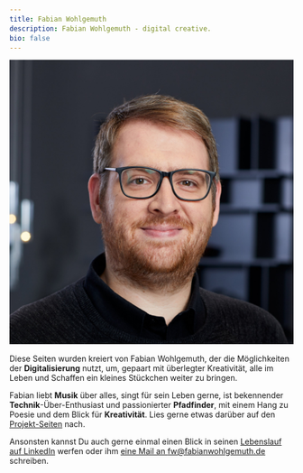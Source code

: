 ```yaml
---
title: Fabian Wohlgemuth
description: Fabian Wohlgemuth - digital creative.
bio: false
---
```


<div class="intro">

<div style="display:block" class="note portrait">

![Fabian Wohlgemuth](../assets/images/fw_portrait_sm.jpg)

</div>

<div class="intro-text" class="note intro-text">

Diese Seiten wurden kreiert von Fabian Wohlgemuth, der die Möglichkeiten der **Digitalisierung** nutzt, um, gepaart mit überlegter Kreativität, alle im Leben und Schaffen ein kleines Stückchen weiter zu bringen.

Fabian liebt **Musik**<!--[**Musik**](/audio)--> über alles, singt für sein Leben gerne, ist bekennender **Technik**<!--[**Technik**](/code)-->-Über-Enthusiast und passionierter **Pfadfinder**, mit einem Hang zu Poesie und dem Blick für **Kreativität**<!--[**Kreativität**](/design)-->. Lies gerne etwas darüber auf den [Projekt-Seiten](/projects) nach.

Ansonsten kannst Du auch gerne einmal einen Blick in seinen [Lebenslauf auf LinkedIn](https://linkedin.com/in/fabianwohlgemuth) werfen oder ihm [eine Mail an fw@fabianwohlgemuth.de](mailto:fw@fabianwohlgemuth.de) schreiben.

</div>
</div>
